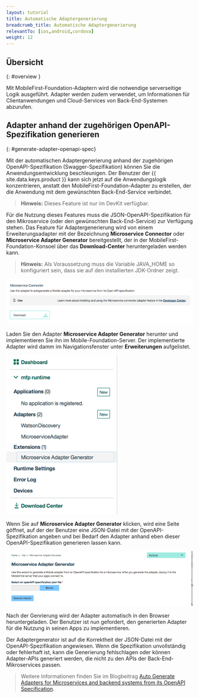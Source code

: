 ```yaml
---
layout: tutorial
title: Automatische Adaptergenerierung
breadcrumb_title: Automatische Adaptergenerierung
relevantTo: [ios,android,cordova]
weight: 12
---
```

<!-- NLS_CHARSET=UTF-8 -->
## Übersicht
{: #overview }

Mit MobileFirst-Foundation-Adaptern wird die notwendige serverseitige Logik ausgeführt. Adapter werden zudem verwendet, um Informationen für Clientanwendungen und Cloud-Services von Back-End-Systemen abzurufen.

##  Adapter anhand der zugehörigen OpenAPI-Spezifikation generieren
{: #generate-adapter-openapi-spec}

Mit der automatischen Adaptergenerierung anhand der zugehörigen OpenAPI-Spezifikation (Swagger-Spezifikation) können Sie die Anwendungsentwicklung beschleunigen. Der Benutzer der {{ site.data.keys.product }} kann sich jetzt auf die Anwendungslogik konzentrieren, anstatt den MobileFirst-Foundation-Adapter zu erstellen, der die Anwendung mit dem gewünschten Back-End-Service verbindet. 

>**Hinweis:** Dieses Feature ist nur im DevKit verfügbar.

Für die Nutzung dieses Features muss die JSON-OpenAPI-Spezifikation für den Mikroservice (oder den gewünschten Back-End-Service) zur Verfügung stehen. Das Feature für Adaptergenerierung wird von einem Erweiterungsadapter mit der Bezeichnung **Microservice Connector** oder **Microservice Adapter Generator** bereitgestellt, der in der MobileFirst-Foundation-Konsoel über das **Download-Center** heruntergeladen werden kann. 

>**Hinweis:** Als Voraussetzung muss die Variable JAVA_HOME so konfiguriert sein, dass sie auf den installierten JDK-Ordner zeigt. 


  ![Adaptergenerator im Download-Center](./AdapterGen_DownloadCenter.png)


Laden Sie den Adapter **Microservice Adapter Generator** herunter und implementieren Sie ihn im Mobile-Foundation-Server. Der implementierte Adapter wird damm im Navigationsfenster unter **Erweiterungen** aufgelistet. 


  ![Adaptergenerator im Navigationsfenster](./AdapterGen_naviagtionPane.png)


Wenn Sie auf **Microservice Adapter Generator** klicken, wird eine Seite göffnet, auf der der Benutzer eine JSON-Datei mit der OpenAPI-Spezifikation angeben und bei Bedarf den Adapter anhand eben dieser OpenAPI-Spezifikation generieren lassen kann. 

  ![Seite für den Adaptergenerator](./AdapterGen_generationPage.png)


Nach der Genrierung wird der Adapter automatisch in den Browser heruntergeladen. Der Benutzer ist nun gefordert, den generierten Adapter für die Nutzung in seinen Apps zu implementieren. 

Der Adaptergenerator ist auf die Korrektheit der JSON-Datei mit der OpenAPI-Spezifikation angewiesen. Wenn die Spezifikation unvollständig oder fehlerhaft ist, kann die Generierung fehlschlagen oder können Adapter-APIs generiert werden, die nicht zu den APIs der Back-End-Mikroservices passen. 

>Weitere Informationen finden Sie im Blogbeitrag [Auto Generate Adapters for Microservices and backend systems from its OpenAPI Specification](https://mobilefirstplatform.ibmcloud.com/blog/2017/08/10/autogenerate-adapter-from-openapi-specification/).
